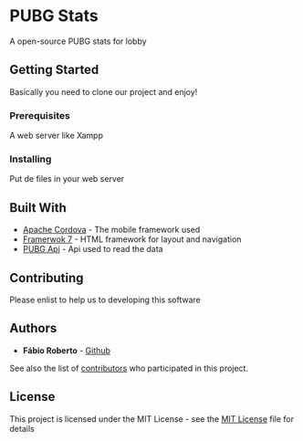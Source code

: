 # PUBG Stats

A open-source PUBG stats for lobby

## Getting Started

Basically you need to clone our project and enjoy!

### Prerequisites

A web server like Xampp 

### Installing

Put de files in your web server


## Built With

* [Apache Cordova](https://cordova.apache.org/) - The mobile framework used
* [Framerwok 7](https://maven.apache.org/) - HTML framework for layout and navigation
* [PUBG Api](https://rometools.github.io/rome/) - Api used to read the data

## Contributing

Please enlist to help us to developing this software

## Authors

* **Fábio Roberto** - [Github](https://github.com/fabbbyu)

See also the list of [contributors](https://github.com/fabbbyu/pubgstats/contributors) who participated in this project.

## License

This project is licensed under the MIT License - see the [MIT License](https://opensource.org/licenses/MIT) file for details

